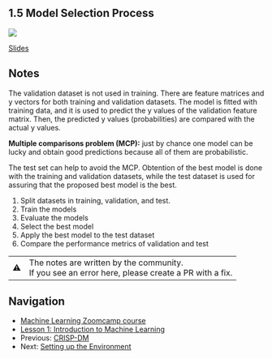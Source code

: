 ## 1.5 Model Selection Process

<a href="https://www.youtube.com/watch?v=OH_R0Sl9neM"><img src="images/thumbnail-1-05.jpg"></a>

[Slides](https://www.slideshare.net/AlexeyGrigorev/ml-zoomcamp-15-model-selection-process)


## Notes
The validation dataset is not used in training. There are feature matrices and y vectors
for both training and validation datasets. 
The model is fitted with training data, and it is used to predict the y values of the validation
feature matrix. Then, the predicted y values (probabilities)
are compared with the actual y values. 

**Multiple comparisons problem (MCP):** just by chance one model can be lucky and obtain
good predictions because all of them are probabilistic. 

The test set can help to avoid the MCP. Obtention of the best model is done with the training and validation datasets, while the test dataset is used for assuring that the proposed best model is the best. 

1. Split datasets in training, validation, and test. 
2. Train the models
3. Evaluate the models
4. Select the best model 
5. Apply the best model to the test dataset 
6. Compare the performance metrics of validation and test 

<table>
   <tr>
      <td>⚠️</td>
      <td>
         The notes are written by the community. <br>
         If you see an error here, please create a PR with a fix.
      </td>
   </tr>
</table>


## Navigation

* [Machine Learning Zoomcamp course](../)
* [Lesson 1: Introduction to Machine Learning](./)
* Previous: [CRISP-DM](04-crisp-dm.md)
* Next: [Setting up the Environment](06-environment.md)

